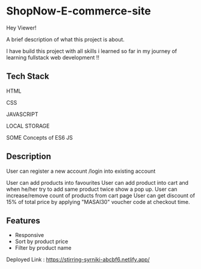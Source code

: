 # ShopNow-E-commerce-site
Hey Viewer!

A brief description of what this project is about.

I have build this project with all skills i learned so far in my journey of learning fullstack web development !!

## Tech Stack

HTML

CSS

JAVASCRIPT

LOCAL STORAGE

SOME Concepts of ES6 JS




## Description
User can register a new account /login into existing account

User can add products into favourites
User can add product into cart and when he/her try to add same product twice show a pop up.
User can increase/remove count of products from cart page
User can get discount of 15% of total price by applying "MASAI30" voucher code at checkout time.


## Features

- Responsive
- Sort by product price
- Filter by product name
 


Deployed Link : https://stirring-syrniki-abcbf6.netlify.app/




